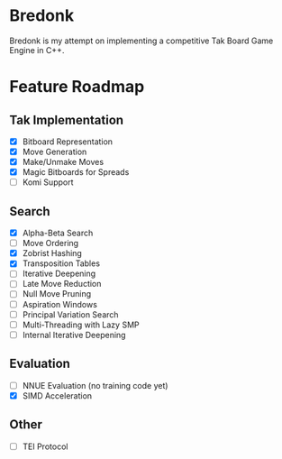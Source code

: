 # Bredonk

Bredonk is my attempt on implementing a competitive Tak Board Game Engine in C++.

# Feature Roadmap

## Tak Implementation
- [X] Bitboard Representation
- [X] Move Generation
- [X] Make/Unmake Moves
- [X] Magic Bitboards for Spreads
- [ ] Komi Support

## Search
- [X] Alpha-Beta Search
- [ ] Move Ordering
- [X] Zobrist Hashing
- [X] Transposition Tables
- [ ] Iterative Deepening
- [ ] Late Move Reduction
- [ ] Null Move Pruning
- [ ] Aspiration Windows
- [ ] Principal Variation Search
- [ ] Multi-Threading with Lazy SMP
- [ ] Internal Iterative Deepening

## Evaluation
- [ ] NNUE Evaluation (no training code yet)
- [X] SIMD Acceleration

## Other
- [ ] TEI Protocol
